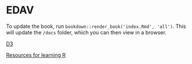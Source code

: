 # EDAV

To update the book, run `bookdown::render_book('index.Rmd', 'all')`. This will update the `/docs` folder, which you can then view in a browser.


[D3](/D3)

[Resources for learning R](/Learning%20R)
